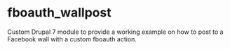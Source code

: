 # fboauth_wallpost
Custom Drupal 7 module to provide a working example on how to post to a Facebook wall with a custom fboauth action.
